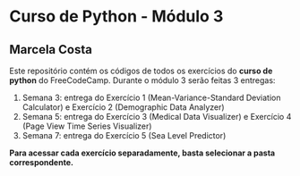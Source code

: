 # Curso de Python - Módulo 3
## Marcela Costa

Este repositório contém os códigos de todos os exercícios do **curso de python** do FreeCodeCamp. Durante o módulo 3 serão feitas 3 entregas:
1. Semana 3: entrega do Exercício 1 (Mean-Variance-Standard Deviation Calculator) e Exercício 2 (Demographic Data Analyzer)
2. Semana 5: entrega do Exercício 3 (Medical Data Visualizer) e Exercício 4 (Page View Time Series Visualizer)
3. Semana 7: entrega do Exercício 5 (Sea Level Predictor)

**Para acessar cada exercício separadamente, basta selecionar a pasta correspondente.**
